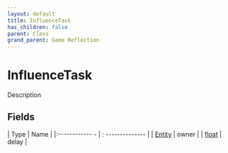 ```yaml
---
layout: default
title: InfluenceTask
has_children: false
parent: Class
grand_parent: Game Reflection
---
```

# InfluenceTask
Description 

## Fields
| Type | Name |
|:------------ - | : -------------- |
| [Entity](game-reflection/classes/entity.md) | owner |
| [float](game-reflection/components/float.md) | delay |
